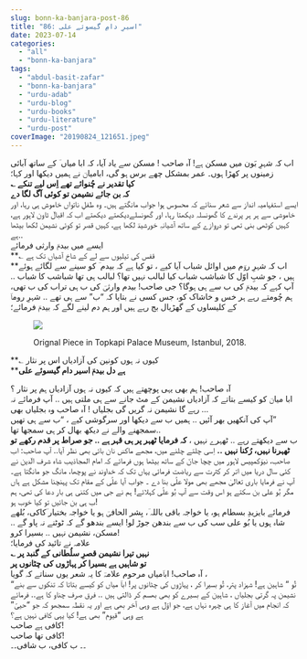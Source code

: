 ```yaml
---
slug: bonn-ka-banjara-post-86
title: "86: اسیرِ دامِ گیسوئے علی"
date: 2023-07-14
categories: 
  - "all"
  - "bonn-ka-banjara"
tags: 
  - "abdul-basit-zafar"
  - "bonn-ka-banjara"
  - "urdu-adab"
  - "urdu-blog"
  - "urdu-books"
  - "urdu-literature"
  - "urdu-post"
coverImage: "20190824_121651.jpeg"
---
```


اب کہ شہرِ بَون میں مسکن ہے! آہ صاحب ! مسکن سے یاد آیا، کہ ابا میاں ؔ کے ساتھ آبائی زمینوں پر کھڑا ہوں۔ عمر بمشکل چھے برس ہو گی، ابامیاںؔ نے ہمیں دیکھا اور کہا؛  
**؎ کیا تقدیر نے چُنوائے تھے اِس لیے تنکے  
کہ بن جائے نشیمن تو کوئی آگ لگا دے**  
ایسے استفہامیہ انداز سے شعر سنائے کہ محسوس ہوا جواب مانگتے ہیں۔ وہ طفلِ ناتواں خاموش ہی رہا، اور خاموشی سے ہر ہر پرندے کا گھونسلہ دیکھتا رہا، اور گھونسلےدیکھتے دیکھتے اب کہ اقبالؔ ٹاون لاہور ہے، کہیں کوٹھی بنی تھی تو دروازے کے ساتھ آشیانہِ خورشیدؔ لکھا ہے، کہیں قصر تو کوئی نشیمن لکھا بیٹھا ہے..  
ایسے میں بیدمؔ وارثی فرمائے  
**؎ قفس کی تیلیوں سے لے کے شاخ آشیاں تک ہے  
**اب کہ شہرِ روؔم میں اوائل شباب آیا کیے ، تو کیا ہے کہ بیدم ؔ کو سینے سے لگائے ہوئے ہیں ، جو شبِ اوّل کا شباشب شباب کیا لبالب نہیں تھا؟ لبالب ہی تھا شباشب کا شباب .. آپ کہے کہ بیدمؔ کی ب سے ہی ہوگا؟ جی صاحب! بیدم وارثیؔ کی ب ہی تراب کی ب تھی، ہم چُومتے رہے ہر خس و خاشاک کو، جس کسی نے بتایا کہ “ب” سے ہی تھے .. شہرِ روماؔ کے کلیساوں کے گھڑیال بج رہے ہیں اور ہم دم لینے لگے کہ بیدمؔ فرمائے؛

<figure>

![](images/20190824_121651-1000x1024.jpeg)

<figcaption>

Orignal Piece in Topkapi Palace Museum, Istanbul, 2018.

</figcaption>

</figure>

  
**؎ کیوں نہ ہوں کونین کی آزادیاں اس پر نثار  
****ہے دل بیدمؔ اسیر دام گیسوئے علی**

آہ صاحب! ہم بھی یہی پوچھتے ہیں کہ کیوں نہ ہوں آزادیاں ہم پر نثار ؟  
ابا میاںؔ کو کیسے بتاتے کہ آزادیاں نشیمن کے مٹ جانے سے ہی ملتی ہیں .. آپ فرمائے نہ رہے گا نشیمن نہ گریں گی بجلیاں ! آہ صاحب وہ بجلیاں بھی …  
آپ کی آنکھیں بھر آئیں .. ہمیں ب سے دیکھا اور سرگوشی کیے ، “ب سے ہی تھیں”  
سمجھنے والے نے دیکھ بھال کر ہی سمجھا تھا..  
ب سے دیکھتے رہے .. ٹھہرے نہیں ، **کہ فرمایا ٹھہر پر ہی قہر ہے .. جو صراط پر قدم رکھے تو ٹھہرنا نہیں، رُکنا نہیں ..** اِسی چلتے چلنے میں، مجھے ماکسؔ نان بائی بھی نظر آیا.. آپ صاحب: اب صاحب، نیوؔکمپیس لاہور میں چچا جانؔ کے ساتھ بیٹھا ہوں فرمائے کہ امام المجاذیب شاہ شرف الؔدین نے کئی سال دریا میں اتر کر کثرت سے ریاضت فرمائی یہاں تک کہ خداوند نے پوچھا، مانگ جو مانگتا ہے۔ آپ نے فرمایا باری تعالیٰ مجھے بھی مولا علؑی بنا دے ۔ جواب آیا علؑی کے مقام تک پہنچنا مشکل ہے ہاں مگر بُو علی بن سکتے ہو اس وقت سے آپ بُو علؑی کہلائے! ہم نے جی میں کتنی ہی بار دعا کی تھی، ہم ب ہی بن جائیں تو کیا خوب ہو!  
فرمائے بایزیدِ بسطام ہو، یا خواجہ باقی باللہ ؔ، بِشر الحافیؔ ہو یا خواجہ بختیار ؔکاکی، بُلھے شاہ ہوں یا بُو علی سب کی ب سے بندھن جوڑ لو! ایسے بندھو گے کہ ٹوٹنے نہ پاو گے .. مسکن، نشیمن نہیں .. بسیرا کرو!  
علامہ نے تائید کی فرمایا؛  
**؎ نہیں تیرا نشیمن قصرِ سلُطانی کے گنبد پر  
تو شاہیں ہے بسیرا کر پہاڑوں کی چٹانوں پر**  
آہ صاحب! اباؔمیاں مرحوم علامہؔ کا یہ شعر یوں سناتے کہ گویا ،  
“تُو “ شاہین ہے! شہزاد پتر، تُو بسیرا کر ، پہاڑوں کی چٹانوں پر! اباؔ میاں کو کیسے بتاتا کہ تنکوں سے بنے نشیمن پہ گرتی بجلیاں ، شاہین کے بسیرے کو بھی بھسم کر ڈالتی ہیں .. فرق صرف چناو کا ہے.. فرمائے کہ انجام میں آغاز کا ہی چہرہ نہاں ہے، جو اوّل ہے وہی آخر بھی ہے اور یہ نقطہ سمجھو کہ جو “حییّ” ہے وہی “قیوم” بھی ہے! کیا یہی کافی نہیں ہے؟  
کافی ہے صاحب!  
کافی تھا صاحب!  
۔۔ ب کافی، ب شافی۔۔
